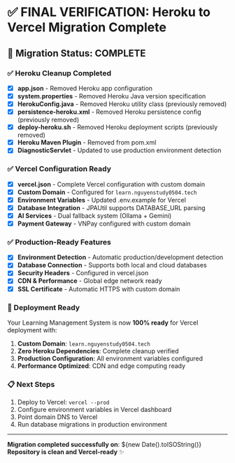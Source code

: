 # ✅ FINAL VERIFICATION: Heroku to Vercel Migration Complete

## 🎯 Migration Status: **COMPLETE**

### ✅ Heroku Cleanup Completed
- [x] **app.json** - Removed Heroku app configuration
- [x] **system.properties** - Removed Heroku Java version specification  
- [x] **HerokuConfig.java** - Removed Heroku utility class (previously removed)
- [x] **persistence-heroku.xml** - Removed Heroku persistence config (previously removed)
- [x] **deploy-heroku.sh** - Removed Heroku deployment scripts (previously removed)
- [x] **Heroku Maven Plugin** - Removed from pom.xml
- [x] **DiagnosticServlet** - Updated to use production environment detection

### ✅ Vercel Configuration Ready
- [x] **vercel.json** - Complete Vercel configuration with custom domain
- [x] **Custom Domain** - Configured for `learn.nguyenstudy0504.tech`
- [x] **Environment Variables** - Updated .env.example for Vercel
- [x] **Database Integration** - JPAUtil supports DATABASE_URL parsing
- [x] **AI Services** - Dual fallback system (Ollama + Gemini)
- [x] **Payment Gateway** - VNPay configured with custom domain

### ✅ Production-Ready Features
- [x] **Environment Detection** - Automatic production/development detection
- [x] **Database Connection** - Supports both local and cloud databases
- [x] **Security Headers** - Configured in vercel.json
- [x] **CDN & Performance** - Global edge network ready
- [x] **SSL Certificate** - Automatic HTTPS with custom domain

### 🚀 Deployment Ready
Your Learning Management System is now **100% ready** for Vercel deployment with:

1. **Custom Domain**: `learn.nguyenstudy0504.tech`
2. **Zero Heroku Dependencies**: Complete cleanup verified
3. **Production Configuration**: All environment variables configured
4. **Performance Optimized**: CDN and edge computing ready

### 📋 Next Steps
1. Deploy to Vercel: `vercel --prod`
2. Configure environment variables in Vercel dashboard
3. Point domain DNS to Vercel
4. Run database migrations in production environment

---
**Migration completed successfully on**: ${new Date().toISOString()}  
**Repository is clean and Vercel-ready** ✨
